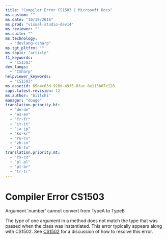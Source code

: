 ```yaml
---
title: "Compiler Error CS1503 | Microsoft Docs"
ms.custom: ""
ms.date: "10/19/2016"
ms.prod: "visual-studio-dev14"
ms.reviewer: ""
ms.suite: ""
ms.technology: 
  - "devlang-csharp"
ms.tgt_pltfrm: ""
ms.topic: "article"
f1_keywords: 
  - "CS1503"
dev_langs: 
  - "CSharp"
helpviewer_keywords: 
  - "CS1503"
ms.assetid: 65e4c63d-928d-49f5-8fac-8e113b07e128
caps.latest.revision: 12
ms.author: "billchi"
manager: "douge"
translation.priority.ht: 
  - "de-de"
  - "es-es"
  - "fr-fr"
  - "it-it"
  - "ja-jp"
  - "ko-kr"
  - "ru-ru"
  - "zh-cn"
  - "zh-tw"
translation.priority.mt: 
  - "cs-cz"
  - "pl-pl"
  - "pt-br"
  - "tr-tr"
---
```

# Compiler Error CS1503
Argument 'number' cannot convert from TypeA to TypeB  
  
 The type of one argument in a method does not match the type that was passed when the class was instantiated. This error typically appears along with CS1502. See [CS1502](../Topic/Compiler%20Error%20CS1502.md) for a discussion of how to resolve this error.